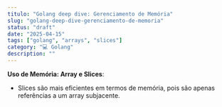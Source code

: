 ```yaml
---
titulo: "Golang deep dive: Gerenciamento de Memória"
slug: "golang-deep-dive-gerenciamento-de-memoria"
status: "draft"
date: "2025-04-15"
tags: ["golang", "arrays", "slices"]
category: "💻 Golang"
description: ""
---
```


**Uso de Memória: Array e Slices**:
   - Slices são mais eficientes em termos de memória, pois são apenas referências a um array subjacente.

